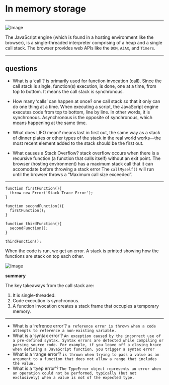 # In memory storage 

---

![Image](https://blog.openreplay.com/static/27096561c1e10c6d47ac9fdb8f0eae9c/8537d/fa9d1bed19b548b3af7a90f0616b4916.png)

The JavaScript engine (which is found in a hosting environment like the browser), is a single-threaded interpreter comprising of a heap and a single call stack. The browser provides web APIs like the `DOM`, `AJAX`, and `Timers`.


---
## questions

* What is a ‘call’?
 is primarily used for function invocation (call). Since the call stack is single, function(s) execution, is done, one at a time, from top to bottom. It means the call stack is synchronous.

* How many ‘calls’ can happen at once?
one call stack so that it only can do one thing at a time. When executing a script, the JavaScript engine executes code from top to bottom, line by line. In other words, it is synchronous. Asynchronous is the opposite of synchronous, which means happening at the same time.

* What does LIFO mean?
means last in first out, the same way as a stack of dinner plates or other types of the stack in the real world works—the most recent element added to the stack should be the first out.

* What causes a Stack Overflow?
 stack overflow occurs when there is a recursive function (a function that calls itself) without an exit point. The browser (hosting environment) has a maximum stack call that it can accomodate before throwing a stack error The `callMyself()` will run until the browser throws a “Maximum call size exceeded”.

---

```
function firstFunction(){
  throw new Error('Stack Trace Error');
}

function secondFunction(){
  firstFunction();
}

function thirdFunction(){
  secondFunction();
}

thirdFunction();
```

When the code is run, we get an error. A stack is printed showing how the functions are stack on top each other. 

![Image](https://cdn-media-1.freecodecamp.org/images/zOINLHPC8E56ac8yyINYOFWeImsjM2Wk2rdU)

**summary**

The key takeaways from the call stack are:
1. It is single-threaded.
2. Code execution is synchronous.
3. A function invocation creates a stack frame that occupies a temporary memory.

---
* What is a ‘refrence error’?
`a reference error is thrown when a code attempts to reference a non-existing variable.`
* What is a ‘syntax error’?
`An exception caused by the incorrect use of a pre-defined syntax. Syntax errors are detected while compiling or parsing source code. For example, if you leave off a closing brace when defining a JavaScript function, you trigger a syntax error`
* What is a ‘range error’?
`is thrown when trying to pass a value as an argument to a function that does not allow a range that includes the value.`
* What is a ‘tyep error’?
`The TypeError object represents an error when an operation could not be performed, typically (but not exclusively) when a value is not of the expected type.`

